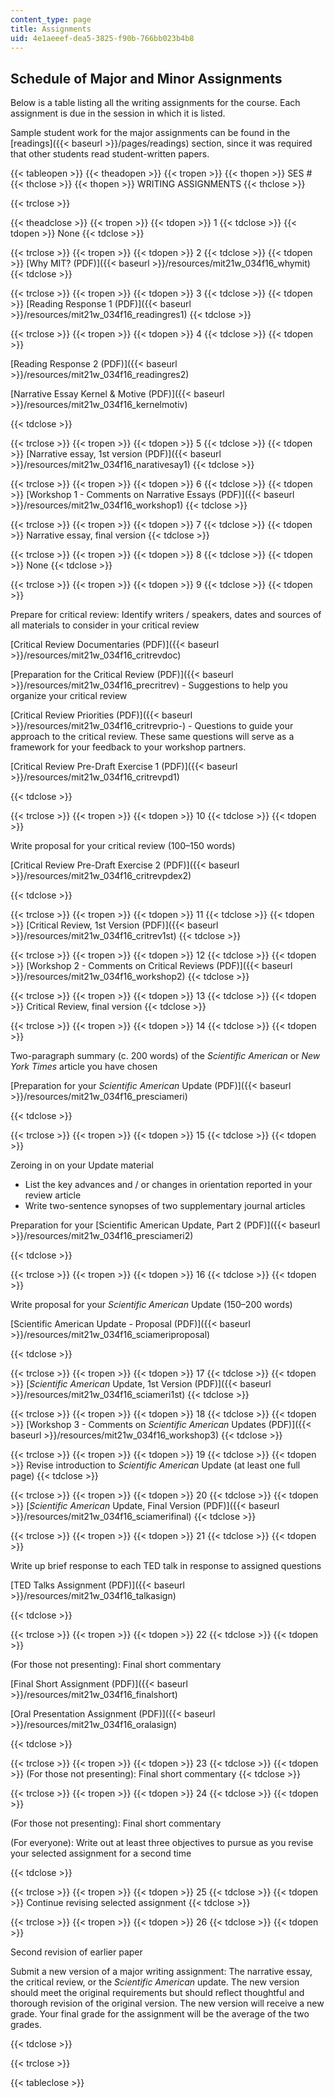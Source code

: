 ```yaml
---
content_type: page
title: Assignments
uid: 4e1aeeef-dea5-3825-f90b-766bb023b4b8
---
```


Schedule of Major and Minor Assignments
---------------------------------------

Below is a table listing all the writing assignments for the course. Each assignment is due in the session in which it is listed.

Sample student work for the major assignments can be found in the [readings]({{< baseurl >}}/pages/readings) section, since it was required that other students read student-written papers.

{{< tableopen >}}
{{< theadopen >}}
{{< tropen >}}
{{< thopen >}}
SES #
{{< thclose >}}
{{< thopen >}}
WRITING ASSIGNMENTS
{{< thclose >}}

{{< trclose >}}

{{< theadclose >}}
{{< tropen >}}
{{< tdopen >}}
1
{{< tdclose >}}
{{< tdopen >}}
None
{{< tdclose >}}

{{< trclose >}}
{{< tropen >}}
{{< tdopen >}}
2
{{< tdclose >}}
{{< tdopen >}}
[Why MIT? (PDF)]({{< baseurl >}}/resources/mit21w_034f16_whymit)
{{< tdclose >}}

{{< trclose >}}
{{< tropen >}}
{{< tdopen >}}
3
{{< tdclose >}}
{{< tdopen >}}
[Reading Response 1 (PDF)]({{< baseurl >}}/resources/mit21w_034f16_readingres1)
{{< tdclose >}}

{{< trclose >}}
{{< tropen >}}
{{< tdopen >}}
4
{{< tdclose >}}
{{< tdopen >}}


[Reading Response 2 (PDF)]({{< baseurl >}}/resources/mit21w_034f16_readingres2)

[Narrative Essay Kernel & Motive (PDF)]({{< baseurl >}}/resources/mit21w_034f16_kernelmotiv)


{{< tdclose >}}

{{< trclose >}}
{{< tropen >}}
{{< tdopen >}}
5
{{< tdclose >}}
{{< tdopen >}}
[Narrative essay, 1st version (PDF)]({{< baseurl >}}/resources/mit21w_034f16_narativesay1)
{{< tdclose >}}

{{< trclose >}}
{{< tropen >}}
{{< tdopen >}}
6
{{< tdclose >}}
{{< tdopen >}}
[Workshop 1 - Comments on Narrative Essays (PDF)]({{< baseurl >}}/resources/mit21w_034f16_workshop1)
{{< tdclose >}}

{{< trclose >}}
{{< tropen >}}
{{< tdopen >}}
7
{{< tdclose >}}
{{< tdopen >}}
Narrative essay, final version
{{< tdclose >}}

{{< trclose >}}
{{< tropen >}}
{{< tdopen >}}
8
{{< tdclose >}}
{{< tdopen >}}
None
{{< tdclose >}}

{{< trclose >}}
{{< tropen >}}
{{< tdopen >}}
9
{{< tdclose >}}
{{< tdopen >}}


Prepare for critical review: Identify writers / speakers, dates and sources of all materials to consider in your critical review

[Critical Review Documentaries (PDF)]({{< baseurl >}}/resources/mit21w_034f16_critrevdoc)

[Preparation for the Critical Review (PDF)]({{< baseurl >}}/resources/mit21w_034f16_precritrev) - Suggestions to help you organize your critical review

[Critical Review Priorities (PDF)]({{< baseurl >}}/resources/mit21w_034f16_critrevprio-) - Questions to guide your approach to the critical review. These same questions will serve as a framework for your feedback to your workshop partners.

[Critical Review Pre-Draft Exercise 1 (PDF)]({{< baseurl >}}/resources/mit21w_034f16_critrevpd1)


{{< tdclose >}}

{{< trclose >}}
{{< tropen >}}
{{< tdopen >}}
10
{{< tdclose >}}
{{< tdopen >}}


Write proposal for your critical review (100–150 words)

[Critical Review Pre-Draft Exercise 2 (PDF)]({{< baseurl >}}/resources/mit21w_034f16_critrevpdex2)


{{< tdclose >}}

{{< trclose >}}
{{< tropen >}}
{{< tdopen >}}
11
{{< tdclose >}}
{{< tdopen >}}
[Critical Review, 1st Version (PDF)]({{< baseurl >}}/resources/mit21w_034f16_critrev1st)
{{< tdclose >}}

{{< trclose >}}
{{< tropen >}}
{{< tdopen >}}
12
{{< tdclose >}}
{{< tdopen >}}
[Workshop 2 - Comments on Critical Reviews (PDF)]({{< baseurl >}}/resources/mit21w_034f16_workshop2)
{{< tdclose >}}

{{< trclose >}}
{{< tropen >}}
{{< tdopen >}}
13
{{< tdclose >}}
{{< tdopen >}}
Critical Review, final version
{{< tdclose >}}

{{< trclose >}}
{{< tropen >}}
{{< tdopen >}}
14
{{< tdclose >}}
{{< tdopen >}}


Two-paragraph summary (c. 200 words) of the _Scientific American_ or _New York Times_ article you have chosen

[Preparation for your _Scientific American_ Update (PDF)]({{< baseurl >}}/resources/mit21w_034f16_presciameri)


{{< tdclose >}}

{{< trclose >}}
{{< tropen >}}
{{< tdopen >}}
15
{{< tdclose >}}
{{< tdopen >}}


Zeroing in on your Update material

*   List the key advances and / or changes in orientation reported in your review article
*   Write two-sentence synopses of two supplementary journal articles

Preparation for your [Scientific American Update, Part 2 (PDF)]({{< baseurl >}}/resources/mit21w_034f16_presciameri2)


{{< tdclose >}}

{{< trclose >}}
{{< tropen >}}
{{< tdopen >}}
16
{{< tdclose >}}
{{< tdopen >}}


Write proposal for your _Scientific American_ Update (150–200 words)

[Scientific American Update - Proposal (PDF)]({{< baseurl >}}/resources/mit21w_034f16_sciameriproposal)


{{< tdclose >}}

{{< trclose >}}
{{< tropen >}}
{{< tdopen >}}
17
{{< tdclose >}}
{{< tdopen >}}
[_Scientific American_ Update, 1st Version (PDF)]({{< baseurl >}}/resources/mit21w_034f16_sciameri1st)
{{< tdclose >}}

{{< trclose >}}
{{< tropen >}}
{{< tdopen >}}
18
{{< tdclose >}}
{{< tdopen >}}
[Workshop 3 - Comments on _Scientific American_ Updates (PDF)]({{< baseurl >}}/resources/mit21w_034f16_workshop3)
{{< tdclose >}}

{{< trclose >}}
{{< tropen >}}
{{< tdopen >}}
19
{{< tdclose >}}
{{< tdopen >}}
Revise introduction to _Scientific American_ Update (at least one full page)
{{< tdclose >}}

{{< trclose >}}
{{< tropen >}}
{{< tdopen >}}
20
{{< tdclose >}}
{{< tdopen >}}
[_Scientific American_ Update, Final Version (PDF)]({{< baseurl >}}/resources/mit21w_034f16_sciamerifinal)
{{< tdclose >}}

{{< trclose >}}
{{< tropen >}}
{{< tdopen >}}
21
{{< tdclose >}}
{{< tdopen >}}


Write up brief response to each TED talk in response to assigned questions

[TED Talks Assignment (PDF)]({{< baseurl >}}/resources/mit21w_034f16_talkasign)


{{< tdclose >}}

{{< trclose >}}
{{< tropen >}}
{{< tdopen >}}
22
{{< tdclose >}}
{{< tdopen >}}


(For those not presenting): Final short commentary

[Final Short Assignment (PDF)]({{< baseurl >}}/resources/mit21w_034f16_finalshort)

[Oral Presentation Assignment (PDF)]({{< baseurl >}}/resources/mit21w_034f16_oralasign)


{{< tdclose >}}

{{< trclose >}}
{{< tropen >}}
{{< tdopen >}}
23
{{< tdclose >}}
{{< tdopen >}}
(For those not presenting): Final short commentary
{{< tdclose >}}

{{< trclose >}}
{{< tropen >}}
{{< tdopen >}}
24
{{< tdclose >}}
{{< tdopen >}}


(For those not presenting): Final short commentary

(For everyone): Write out at least three objectives to pursue as you revise your selected assignment for a second time


{{< tdclose >}}

{{< trclose >}}
{{< tropen >}}
{{< tdopen >}}
25
{{< tdclose >}}
{{< tdopen >}}
Continue revising selected assignment
{{< tdclose >}}

{{< trclose >}}
{{< tropen >}}
{{< tdopen >}}
26
{{< tdclose >}}
{{< tdopen >}}


Second revision of earlier paper

Submit a new version of a major writing assignment: The narrative essay, the critical review, or the _Scientific American_ update. The new version should meet the original requirements but should reflect thoughtful and thorough revision of the original version. The new version will receive a new grade. Your final grade for the assignment will be the average of the two grades.


{{< tdclose >}}

{{< trclose >}}

{{< tableclose >}}